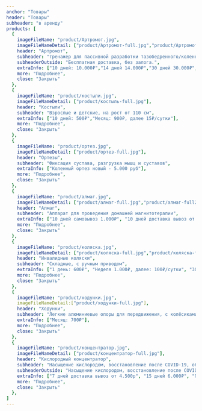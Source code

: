```yaml
---
anchor: "Товары"
header: "Товары"
subheader: "в аренду"
products: [
  {
    imageFileName: "product/Артромот.jpg",
    imageFileNameDetail: ["product/Артромот-full.jpg","product/Артромот-full2.jpeg"],
    header: "Артромот",
    subheader: "тренажер для пассивной разработки тазобедренного/коленного сустава (CPM терапия)",
    subheaderOutside: "Бесплатная доставка, без залога.",
    extraInfo: ["10 дней: 10.000₽","14 дней 14.000₽","30 дней 30.000₽",],
    more: "Подробнее",
    close: "Закрыть"
  },
  {
    imageFileName: "product/костыли.jpg",
    imageFileNameDetail: ["product/костыль-full.jpg"],
    header: "Костыли",
    subheader: "Взрослые и детские, на рост от 110 см",
    extraInfo: ["10 дней: 500₽","Месяц: 900₽, далее 15₽/сутки"],
    more: "Подробнее",
    close: "Закрыть"
  }, 
  {
    imageFileName: "product/ортез.jpg",
    imageFileNameDetail: ["product/ортез-full.jpg"],
    header: "Ортезы",
    subheader: "Фиксация сустава, разгрузка мышц и суставов",
    extraInfo: ["Коленный ортез новый - 5.000 руб"],
    more: "Подробнее",
    close: "Закрыть"
  },
  {
    imageFileName: "product/алмаг.jpg",
    imageFileNameDetail: ["product/алмаг-full.jpg","product/алмаг-full2.JPG"],
    header: "Алмаг",
    subheader: "Аппарат для проведения домашней магнитотерапии",
    extraInfo: ["10 дней самовывоз 1.000₽", "10 дней доставка вывоз от 1.500₽", "Продление 50₽/день"],
    more: "Подробнее",
    close: "Закрыть"
  },
  {
    imageFileName: "product/коляска.jpg",
    imageFileNameDetail: ["product/коляска-full.jpg","product/коляска-full2.jpg"],
    header: "Инвалидные коляски",
    subheader: "Складные, с ручным приводом",
    extraInfo: ["1 день: 600₽", "Неделя 1.000₽, далее: 100₽/сутки", "30 дней доставка вывоз 3.900₽"],
    more: "Подробнее",
    close: "Закрыть"
  },
  {
    imageFileName: "product/ходунки.jpg",
    imageFileNameDetail:["product/ходунки-full.jpg"],
    header: "Ходунки",
    subheader: "Легкие алюминиевые опоры для передвижения, с колёсиками и без",
    extraInfo: ["Месяц: 700₽"],
    more: "Подробнее",
    close: "Закрыть"
  },
  {
    imageFileName: "product/концентратор.jpg",
    imageFileNameDetail: ["product/концентратор-full.jpg"],
    header: "Кислородный концентратор",
    subheader: "Насыщение кислородом, восстановление после COVID-19, объём 5 литров. Доставка, средства гигиены (канюля) входят в стоимость аренды",
    subheaderOutside: "Насыщение кислородом, восстановление после COVID-19, объём 5 литров. Бесплатная доставка.",
    extraInfo: ["7 дней доставка вывоз от 4.500р", "15 дней 6.000₽", "Продление 200₽/день"],
    more: "Подробнее",
    close: "Закрыть"
  }, 
]
---
```

